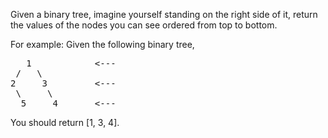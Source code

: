 Given a binary tree, imagine yourself standing on the right side of it, return the values of the nodes you can see ordered from top to bottom.

For example:
Given the following binary tree,
<pre>
   1            <---
 /   \
2     3         <---
 \     \
  5     4       <---
</pre>
You should return [1, 3, 4].
